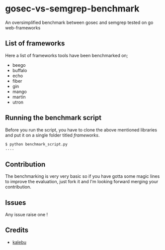 # gosec-vs-semgrep-benchmark

An oversimplified benchmark between gosec and semgrep tested on go web-frameworks

## List of frameworks

Here a list of frameworks tools have been benchmarked on;

- beego
- buffalo
- echo
- fiber
- gin
- mango
- martin
- utron

## Running the benchmark script

Before you run the script, you have to clone the above mentioned libraries and put it on a single folder titled *frameworks*.

```bash
$ python benchmark_script.py
....
```

## Contribution

The benchmarking is very very basic so if you have gotta some magic lines to improve the evaluation, just fork it and I'm looking forward merging your contribution.

## Issues

Any issue raise one !

## Credits

- [kalebu](https://github.com/kalebu/)
